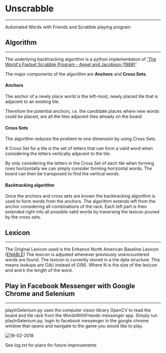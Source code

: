 # Unscrabble
***
  Automated Words with Friends and Scrabble playing program 


## Algorithm
___
  The underlying backtracking algorithm is a python implementation of ['The World's Fastset Scrabble Program - Appel and Jacobson (1988)'](http://www.gtoal.com/wordgames/jacobson+appel/aj.pdf)

  The major components of the algorithm are **Anchors** and **Cross Sets**.

#### Anchors
  The anchor of a newly place world is the left-most, newly placed tile that is adjacent to an existing tile.


  Therefore the potential anchors, i.e. the candidate places where new words could be placed, are all the tiles adjacent tiles already on the board.


#### Cross Sets
   The algorithm reduces the problem to one dimension by using Cross Sets.

  A Cross Set for a tile is the set of letters that can form a valid word when considering the letters vertically adjacent to the tile. 

  By only considering the letters in the Cross Set of each tile when forming rows horizontally we can simply consider forming horizontal words. The board can then be transposed to find the vertical words.

#### Backtracking algorithm
  Once the anchors and cross sets are known the backtracking algorithm is used to form words from the anchors.
  The algorithm extends left from the anchor considering all combinations of the rack.
  Each left part is then extended right into all possible valid words by traversing the lexicon pruned by the cross sets.


## Lexicon
___
  The Original Lexicon used is the Enhance North American Baseline Lexicon ([ENABLE](https://code.google.com/archive/p/dotnetperls-controls/downloads)) 
  The lexicon is adjusted whenever previously unencountered words are found.
  The lexicon is currently stored in a trie data structure. This means lookups are O(k) instead of O(N).
  Where N is the size of the lexicon and and k the length of the word.


## Play in Facebook Messenger with Google Chrome and Selenium
___
  playInSelenium.py uses the computer vision library OpenCV to read the board and tile rack from the WordsWithFriends messenger app.
  Simply run playInSelenium.py, login to facebook messenger in the google chrome window that opens and navigate to the game   you would like to play.

![18-02-2018](https://thumbs.gfycat.com/PerkyBriskChevrotain-size_restricted.gif)

See log.txt for plans for future improvements
